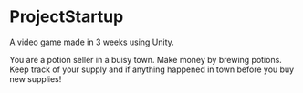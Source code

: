 # ProjectStartup

A video game made in 3 weeks using Unity.

You are a potion seller in a buisy town. Make money by brewing potions. Keep track of your supply and if anything happened in town before you buy new supplies!
